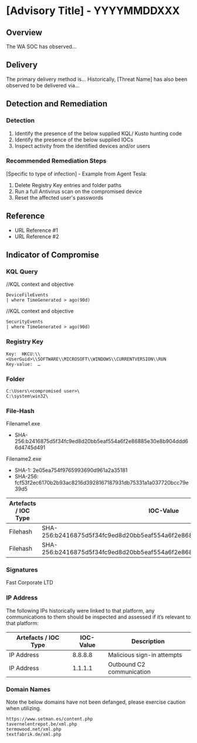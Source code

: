   
# [Advisory Title] - YYYYMMDDXXX

## Overview

The WA SOC has observed…

## Delivery

The primary delivery method is…
Historically, [Threat Name] has also been observed to be delivered via…

## Detection and Remediation

### Detection

 1. Identify the presence of the below supplied KQL/ Kusto hunting code
 2. Identify the presence of the below supplied IOCs
 3. Inspect activity from the identified devices and/or users

### Recommended Remediation Steps

[Specific to type of infection] - Example from Agent Tesla:

1. Delete Registry Key entries and folder paths
2. Run a full Antivirus scan on the compromised device
3. Reset the affected user's passwords

## Reference

* URL Reference #1
* URL Reference #2

## Indicator of Compromise

### KQL Query

//KQL context and objective

```kusto
DeviceFileEvents  
| where TimeGenerated > ago(90d)
```

//KQL context and objective

```kusto
SecurityEvents  
| where TimeGenerated > ago(90d)
```

### Registry Key

```text
Key:  HKCU:\\<UserGuid>\\SOFTWARE\\MICROSOFT\\WINDOWS\\CURRENTVERSION\\RUN
Key-value:  …
```

### Folder

```text
C:\Users\<compromised user>\
C:\system\win32\
```

### File-Hash

Filename1.exe

* SHA-256:b2416875d5f34fc9ed8d20bb5eaf554a6f2e86885e30e8b904ddd66d4745d491

Filename2.exe

* SHA-1: 2e05ea754f9765993690d961a2a35181
* SHA-256: fcf53f2ec6170b2b93ac8216d3928167187931db75331a1a037720bcc79e39d5

| Artefacts / IOC Type | IOC-Value | Description |
| - | --- | - |
|Filehash|SHA-256:b2416875d5f34fc9ed8d20bb5eaf554a6f2e86885e30e8b904ddd66d4745d491|Downloaded file|
|Filehash|SHA-256:b2416875d5f34fc9ed8d20bb5eaf554a6f2e86885e30e8b904ddd66d4745d491|Malicious .js file|

### Signatures

Fast Corporate LTD

### IP Address

The following IPs historically were linked to that platform, any communications to them should be inspected and assessed if it’s relevant to that platform:

| Artefacts / IOC Type | IOC-Value | Description |
| - | - | --- |
|IP Address|8.8.8.8|Malicious sign-in attempts|
|IP Address|1.1.1.1|Outbound C2 communication|

### Domain Names

Note the below domains have not been defanged, please exercise caution when utilizing.

```text
https://www.setman.es/content.php
tavernelentrepot.be/xml.php
termowood.net/xml.php
textfabrik.de/xml.php
```
